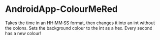AndroidApp-ColourMeRed
======================
Takes the time in an HH:MM:SS format, then changes it into an int without the colons. Sets the background colour to the int as a hex. Every second has a new colour!
